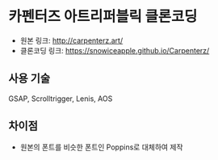 # 카펜터즈 아트리퍼블릭 클론코딩
- 원본 링크: http://carpenterz.art/
- 클론코딩 링크: https://snowiceapple.github.io/Carpenterz/

## 사용 기술
GSAP, Scrolltrigger, Lenis, AOS

## 차이점
- 원본의 폰트를 비슷한 폰트인 Poppins로 대체하여 제작
